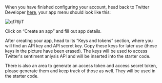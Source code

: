<!--title={Twitter Developer Menu}-->

When you have finished configuring your account, head back to Twitter Developer [here](https://developer.twitter.com/en/apps), your app menu should look like this:

![qf76jiT](https://i.imgur.com/qf76jiT.png)

Click on “Create an app” and fill out app details.

After creating your app, head to its “Keys and tokens” section, where you will find an API key and API secret key. Copy these keys for later use (these keys in the picture have been erased). The keys will be used to access Twitter's sentiment anlysis API and will be inserted into the starter code.

There is also an area to generate an access token and access secret token, please generate them and keep track of those as well. They will be used in the starter code.
